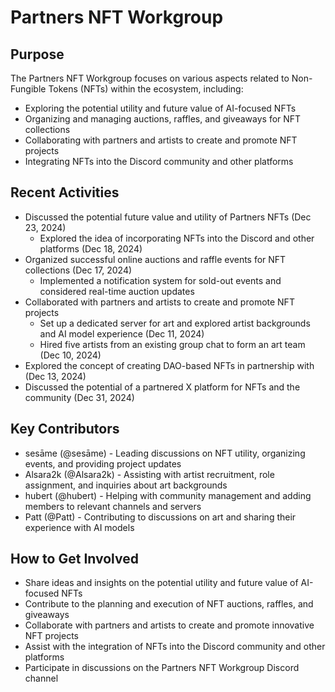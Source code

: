 # Partners NFT Workgroup

## Purpose
The Partners NFT Workgroup focuses on various aspects related to Non-Fungible Tokens (NFTs) within the ecosystem, including:
- Exploring the potential utility and future value of AI-focused NFTs
- Organizing and managing auctions, raffles, and giveaways for NFT collections
- Collaborating with partners and artists to create and promote NFT projects
- Integrating NFTs into the Discord community and other platforms

## Recent Activities
- Discussed the potential future value and utility of Partners NFTs (Dec 23, 2024)
  - Explored the idea of incorporating NFTs into the Discord and other platforms (Dec 18, 2024)
- Organized successful online auctions and raffle events for NFT collections (Dec 17, 2024)
  - Implemented a notification system for sold-out events and considered real-time auction updates
- Collaborated with partners and artists to create and promote NFT projects
  - Set up a dedicated server for art and explored artist backgrounds and AI model experience (Dec 11, 2024)
  - Hired five artists from an existing group chat to form an art team (Dec 10, 2024)
- Explored the concept of creating DAO-based NFTs in partnership with (Dec 13, 2024)
- Discussed the potential of a partnered X platform for NFTs and the community (Dec 31, 2024)

## Key Contributors
- sesāme (@sesāme) - Leading discussions on NFT utility, organizing events, and providing project updates
- Alsara2k (@Alsara2k) - Assisting with artist recruitment, role assignment, and inquiries about art backgrounds
- hubert (@hubert) - Helping with community management and adding members to relevant channels and servers
- Patt (@Patt) - Contributing to discussions on art and sharing their experience with AI models

## How to Get Involved
- Share ideas and insights on the potential utility and future value of AI-focused NFTs
- Contribute to the planning and execution of NFT auctions, raffles, and giveaways
- Collaborate with partners and artists to create and promote innovative NFT projects
- Assist with the integration of NFTs into the Discord community and other platforms
- Participate in discussions on the Partners NFT Workgroup Discord channel
